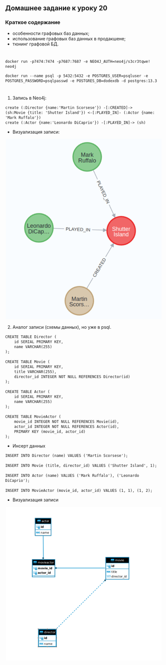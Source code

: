 ## Домашнее задание к уроку 20

### Краткое содержание
* особенности графовых баз данных;
* использование графовых баз данных в продакшене;
* тюнинг графовой БД.

#

```
docker run -p7474:7474 -p7687:7687 -e NEO4J_AUTH=neo4j/s3cr3tqwe! neo4j
```

```
docker run --name psql -p 5432:5432 -e POSTGRES_USER=psqluser -e POSTGRES_PASSWORD=psqlpasswd -e POSTGRES_DB=dodexdb -d postgres:13.3
```

#

1. Запись в Neo4j:

```
create (:Director {name:'Martin Scorsese'}) -[:CREATED]-> 
(sh:Movie {title: 'Shutter Island'}) <-[:PLAYED_IN]- (:Actor {name: 'Mark Ruffalo'})
create (:Actor {name:'Leonardo DiCaprio'}) -[:PLAYED_IN]-> (sh)
```

* Визуализация записи:

<p align="center"> 
<a href="https://raw.githubusercontent.com/Dodexq/otus_nosql/main/lesson20/screenshots/1.png" rel="some text"><img src="https://raw.githubusercontent.com/Dodexq/otus_nosql/main/lesson20/screenshots/1.png" alt="" width="500" /></a>
</p>

2. Аналог записи (схемы данных), но уже в psql.

```
CREATE TABLE Director (
    id SERIAL PRIMARY KEY,
    name VARCHAR(255)
);

CREATE TABLE Movie (
    id SERIAL PRIMARY KEY,
    title VARCHAR(255),
    director_id INTEGER NOT NULL REFERENCES Director(id)
);

CREATE TABLE Actor (
    id SERIAL PRIMARY KEY,
    name VARCHAR(255)
);

CREATE TABLE MovieActor (
    movie_id INTEGER NOT NULL REFERENCES Movie(id),
    actor_id INTEGER NOT NULL REFERENCES Actor(id),
    PRIMARY KEY (movie_id, actor_id)
);
```

* Инсерт данных

```
INSERT INTO Director (name) VALUES ('Martin Scorsese');

INSERT INTO Movie (title, director_id) VALUES ('Shutter Island', 1);

INSERT INTO Actor (name) VALUES ('Mark Ruffalo'), ('Leonardo DiCaprio');

INSERT INTO MovieActor (movie_id, actor_id) VALUES (1, 1), (1, 2);
```

* Визуализация записи

<p align="center"> 
<a href="https://raw.githubusercontent.com/Dodexq/otus_nosql/main/lesson20/screenshots/2.png" rel="some text"><img src="https://raw.githubusercontent.com/Dodexq/otus_nosql/main/lesson20/screenshots/2.png" alt="" width="500" /></a>
</p>